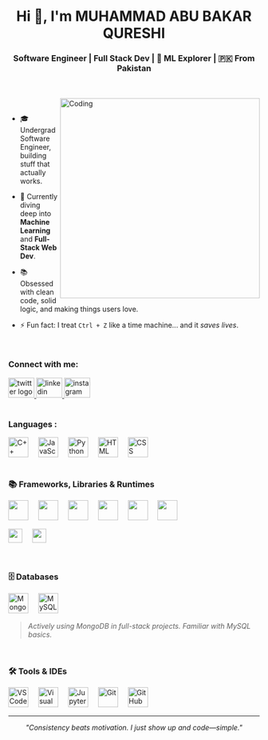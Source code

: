 <h1 align="center">Hi 👋, I'm MUHAMMAD ABU BAKAR QURESHI</h1>
<h3 align="center">Software Engineer | Full Stack Dev | 🤖 ML Explorer | 🇵🇰 From Pakistan</h3>

<br>

<br>

<img align="right" alt="Coding" width="400" src="https://cdn.dribbble.com/users/1162077/screenshots/3848914/programmer.gif">
<br>


- 🎓 Undergrad Software Engineer, building stuff that actually works.
  
- 🧠 Currently diving deep into **Machine Learning** and **Full-Stack Web Dev**.

- 📚 Obsessed with clean code, solid logic, and making things users love.

- ⚡ Fun fact: I treat `Ctrl + Z` like a time machine... and it *saves lives*.

<br>

<h3 align="left">Connect with me:</h3>
 
<div align="left">
  <a href="https://x.com/Bakar_Qureshii" target="_blank">
    <img src="https://raw.githubusercontent.com/maurodesouza/profile-readme-generator/master/src/assets/icons/social/twitter/default.svg" width="52" height="40" alt="twitter logo"  />
  </a>
  <a href="https://www.linkedin.com/in/bakarqureshi/" target="_blank">
    <img src="https://raw.githubusercontent.com/maurodesouza/profile-readme-generator/master/src/assets/icons/social/linkedin/default.svg" width="52" height="40" alt="linkedin logo"  />
  </a>
  <a href="https://www.instagram.com/bakar__qureshi/" target="_blank">
    <img src="https://raw.githubusercontent.com/maurodesouza/profile-readme-generator/master/src/assets/icons/social/instagram/default.svg" width="52" height="40" alt="instagram logo"  />
  </a>
</div>

<br>

<h3 align="left">Languages :</h3>

<div align="left">
  <img src="https://cdn.jsdelivr.net/gh/devicons/devicon/icons/cplusplus/cplusplus-original.svg" height="40" alt="C++"/>
  <img width="12"/>
  <img src="https://cdn.jsdelivr.net/gh/devicons/devicon/icons/javascript/javascript-original.svg" height="40" alt="JavaScript"/>
  <img width="12"/>
  <img src="https://cdn.jsdelivr.net/gh/devicons/devicon/icons/python/python-original.svg" height="40" alt="Python"/>
  <img width="12"/>
  <img src="https://cdn.jsdelivr.net/gh/devicons/devicon/icons/html5/html5-original.svg" height="40" alt="HTML"/>
  <img width="12"/>
  <img src="https://cdn.jsdelivr.net/gh/devicons/devicon/icons/css3/css3-original.svg" height="40" alt="CSS"/>
</div>

<br>

### 📚 Frameworks, Libraries & Runtimes
<p>
  <!-- Icon-based -->
  <img src="https://cdn.jsdelivr.net/gh/devicons/devicon/icons/nodejs/nodejs-original.svg" height="40"/>
  <img width="12"/>
  <img src="https://skillicons.dev/icons?i=express" height="40"/>
  <img width="12"/>
  <img src="https://cdn.jsdelivr.net/gh/devicons/devicon/icons/numpy/numpy-original.svg" height="40"/>
  <img width="12"/>
  <img src="https://cdn.jsdelivr.net/gh/devicons/devicon/icons/pandas/pandas-original.svg" height="40"/>
  <img width="12"/>
  <img src="https://cdn.jsdelivr.net/gh/devicons/devicon/icons/matplotlib/matplotlib-original.svg" height="40"/>
  <img width="12"/>
  <img src="https://cdn.jsdelivr.net/gh/devicons/devicon/icons/tensorflow/tensorflow-original.svg" height="40"/>
</p>

<p>
  <!-- Badge-style (rectangle) -->
  <img src="https://img.shields.io/badge/EJS-grey?style=for-the-badge&logo=javascript" height="28"/>
  <img width="12"/>
  <img src="https://img.shields.io/badge/SFML-C++%20Library-green?style=for-the-badge&logoColor=white" height="28"/>
</p>

<br>

### 🗄️ Databases
<p>
  <img src="https://cdn.jsdelivr.net/gh/devicons/devicon/icons/mongodb/mongodb-original.svg" height="40" alt="MongoDB"/>
  <img width="12"/>
  <img src="https://cdn.jsdelivr.net/gh/devicons/devicon/icons/mysql/mysql-original.svg" height="40" alt="MySQL"/>
</p>

> *Actively using MongoDB in full-stack projects. Familiar with MySQL basics.*

<br>

### 🛠️ Tools & IDEs
<p>
  <img src="https://cdn.jsdelivr.net/gh/devicons/devicon/icons/vscode/vscode-original.svg" height="40" alt="VS Code"/>
  <img width="12"/>
  <img src="https://cdn.jsdelivr.net/gh/devicons/devicon/icons/visualstudio/visualstudio-plain.svg" height="40" alt="Visual Studio"/>
  <img width="12"/>
  <img src="https://cdn.jsdelivr.net/gh/devicons/devicon/icons/jupyter/jupyter-original-wordmark.svg" height="40" alt="Jupyter"/>
  <img width="12"/>
  <img src="https://cdn.jsdelivr.net/gh/devicons/devicon/icons/git/git-original.svg" height="40" alt="Git"/>
  <img width="12"/>
  <img src="https://skillicons.dev/icons?i=github" height="40" alt="GitHub"/>
</p>

---
 
<p align="center">
  <i>"Consistency beats motivation. I just show up and code—simple."</i>
</p>
